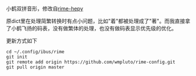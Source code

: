 小鹤双拼音形，修改自[rime-hepy](https://github.com/nlimpid/rime-hepy)

原dict里在处理简繁转换时有点小问题，比如"着"都被处理成了"著"。而我直接拿了小鹤飞扬的码表，没有做繁体的处理，也没有做码表显示优先级的优化。

更新方式如下

```
cd ~/.config/ibus/rime
git init 
git remote add origin https://github.com/wmpluto/rime-config.git
git pull origin master
```



